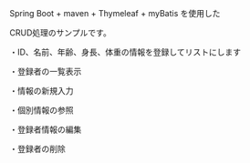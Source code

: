 Spring Boot + maven + Thymeleaf + myBatis を使用した

CRUD処理のサンプルです。

・ID、名前、年齢、身長、体重の情報を登録してリストにします

・登録者の一覧表示

・情報の新規入力

・個別情報の参照

・登録者情報の編集

・登録者の削除
